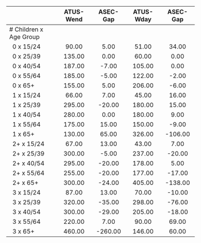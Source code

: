 
|                      |    ATUS-Wend |     ASEC-Gap |    ATUS-Wday |     ASEC-Gap |
| -------------------- | :----------: | :----------: | :----------: | :----------: |
| # Children x Age Group |              |              |              |              |
| &nbsp;&nbsp;0 x 15/24 |        90.00 |         5.00 |        51.00 |        34.00 |
| &nbsp;&nbsp;0 x 25/39 |       135.00 |         0.00 |        60.00 |         0.00 |
| &nbsp;&nbsp;0 x 40/54 |       187.00 |        -7.00 |       105.00 |         0.00 |
| &nbsp;&nbsp;0 x 55/64 |       185.00 |        -5.00 |       122.00 |        -2.00 |
| &nbsp;&nbsp;0 x 65+  |       155.00 |         5.00 |       206.00 |        -6.00 |
| &nbsp;&nbsp;1 x 15/24 |        66.00 |         7.00 |        45.00 |        16.00 |
| &nbsp;&nbsp;1 x 25/39 |       295.00 |       -20.00 |       180.00 |        15.00 |
| &nbsp;&nbsp;1 x 40/54 |       280.00 |         0.00 |       180.00 |         9.00 |
| &nbsp;&nbsp;1 x 55/64 |       175.00 |        15.00 |       150.00 |        -9.00 |
| &nbsp;&nbsp;1 x 65+  |       130.00 |        65.00 |       326.00 |      -106.00 |
| &nbsp;&nbsp;2+ x 15/24 |        67.00 |        13.00 |        43.00 |         7.00 |
| &nbsp;&nbsp;2+ x 25/39 |       300.00 |        -5.00 |       237.00 |       -20.00 |
| &nbsp;&nbsp;2+ x 40/54 |       295.00 |       -20.00 |       178.00 |         5.00 |
| &nbsp;&nbsp;2+ x 55/64 |       255.00 |       -20.00 |       177.00 |       -17.00 |
| &nbsp;&nbsp;2+ x 65+ |       300.00 |       -24.00 |       405.00 |      -138.00 |
| &nbsp;&nbsp;3 x 15/24 |        87.00 |        13.00 |        70.00 |       -10.00 |
| &nbsp;&nbsp;3 x 25/39 |       320.00 |       -35.00 |       298.00 |       -76.00 |
| &nbsp;&nbsp;3 x 40/54 |       300.00 |       -29.00 |       205.00 |       -18.00 |
| &nbsp;&nbsp;3 x 55/64 |       220.00 |         7.00 |        90.00 |        69.00 |
| &nbsp;&nbsp;3 x 65+  |       460.00 |      -260.00 |       146.00 |        60.00 |

